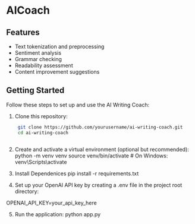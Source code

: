 # AICoach


## Features

- Text tokenization and preprocessing
- Sentiment analysis
- Grammar checking
- Readability assessment
- Content improvement suggestions

## Getting Started

Follow these steps to set up and use the AI Writing Coach:

1. Clone this repository:

   ```bash
    git clone https://github.com/yourusername/ai-writing-coach.git
    cd ai-writing-coach



2. Create and activate a virtual environment (optional but recommended):
python -m venv venv
source venv/bin/activate  # On Windows: venv\Scripts\activate





3. Install Dependenices 
pip install -r requirements.txt


4. Set up your OpenAI API key by creating a .env file in the project root directory:

 OPENAI_API_KEY=your_api_key_here


5. Run the application:
python app.py



